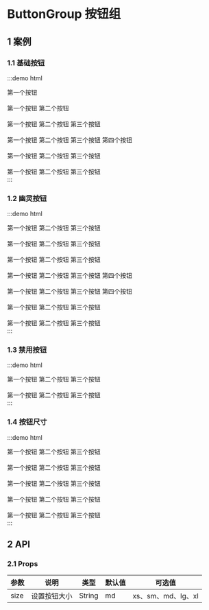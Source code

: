 # ButtonGroup 按钮组

## 1 案例

### 1.1 基础按钮

:::demo html

<div>
    <mb-button-group>
        <mb-button type="default">第一个按钮</mb-button>
    </mb-button-group>
    <br/>
    <br/>
    <mb-button-group>
        <mb-button type="default">第一个按钮</mb-button>
        <mb-button type="default">第二个按钮</mb-button>
    </mb-button-group>
    <br/>
    <br/>
    <mb-button-group>
        <mb-button type="default">第一个按钮</mb-button>
        <mb-button type="default">第二个按钮</mb-button>
        <mb-button type="default">第三个按钮</mb-button>
    </mb-button-group>
    <br/>
    <br/>
    <mb-button-group>
        <mb-button type="default">第一个按钮</mb-button>
        <mb-button type="default">第二个按钮</mb-button>
        <mb-button type="default">第三个按钮</mb-button>
        <mb-button type="default">第四个按钮</mb-button>
    </mb-button-group>
    <br/>
    <br/>
    <mb-button-group>
        <mb-button type="primary">第一个按钮</mb-button>
        <mb-button type="primary">第二个按钮</mb-button>
        <mb-button type="primary">第三个按钮</mb-button>
    </mb-button-group>
    <br/>
    <br/>
    <mb-button-group>
        <mb-button type="primary">第一个按钮</mb-button>
        <mb-button type="danger">第二个按钮</mb-button>
        <mb-button type="primary">第三个按钮</mb-button>
    </mb-button-group>
</div>
:::

### 1.2 幽灵按钮

:::demo html

<div>
    <mb-button-group>
        <mb-button type="primary" ghost="dashed">第一个按钮</mb-button>
        <mb-button type="primary" ghost="dashed">第二个按钮</mb-button>
        <mb-button type="primary" ghost="dashed">第三个按钮</mb-button>
    </mb-button-group>
    <br/>
    <br/>
    <mb-button-group>
        <mb-button type="primary" ghost="ghost">第一个按钮</mb-button>
        <mb-button type="primary" ghost="ghost">第二个按钮</mb-button>
        <mb-button type="primary" ghost="ghost">第三个按钮</mb-button>
    </mb-button-group>
    <br/>
    <br/>
    <mb-button-group>
        <mb-button type="primary" ghost="ghost">第一个按钮</mb-button>
        <mb-button type="danger" ghost="ghost">第二个按钮</mb-button>
        <mb-button type="primary" ghost="ghost">第三个按钮</mb-button>
    </mb-button-group>
    <br/>
    <br/>
    <mb-button-group>
        <mb-button type="primary" ghost="ghost">第一个按钮</mb-button>
        <mb-button type="danger" ghost="ghost">第二个按钮</mb-button>
        <mb-button type="danger" ghost="ghost">第三个按钮</mb-button>
        <mb-button type="primary" ghost="ghost">第四个按钮</mb-button>
    </mb-button-group>
    <br/>
    <br/>
    <mb-button-group>
        <mb-button type="primary" ghost="ghost">第一个按钮</mb-button>
        <mb-button type="danger" ghost="ghost">第二个按钮</mb-button>
        <mb-button type="primary" ghost="ghost">第三个按钮</mb-button>
        <mb-button type="primary" ghost="ghost">第四个按钮</mb-button>
    </mb-button-group>
    <br/>
    <br/>
    <mb-button-group>
        <mb-button type="primary" ghost="plain">第一个按钮</mb-button>
        <mb-button type="primary" ghost="plain">第二个按钮</mb-button>
        <mb-button type="primary" ghost="plain">第三个按钮</mb-button>
    </mb-button-group>
    <br/>
    <br/>
    <mb-button-group>
        <mb-button type="primary" ghost="link">第一个按钮</mb-button>
        <mb-button type="primary" ghost="link">第二个按钮</mb-button>
        <mb-button type="primary" ghost="link">第三个按钮</mb-button>
    </mb-button-group>
</div>
:::

### 1.3 禁用按钮

:::demo html

<div>
    <mb-button-group>
        <mb-button type="primary" :disabled="true">第一个按钮</mb-button>
        <mb-button type="primary" :disabled="true">第二个按钮</mb-button>
        <mb-button type="primary" :disabled="true">第三个按钮</mb-button>
    </mb-button-group>
    <br/>
    <br/>
    <mb-button-group>
        <mb-button type="primary" ghost="ghost" :disabled="true">第一个按钮</mb-button>
        <mb-button type="primary" ghost="ghost" :disabled="true">第二个按钮</mb-button>
        <mb-button type="primary" ghost="ghost" :disabled="true">第三个按钮</mb-button>
    </mb-button-group>
</div>
:::

### 1.4 按钮尺寸

:::demo html

<div>
    <mb-button-group size="xs">
        <mb-button type="primary">第一个按钮</mb-button>
        <mb-button type="primary">第二个按钮</mb-button>
        <mb-button type="primary">第三个按钮</mb-button>
    </mb-button-group>
    <br/>
    <br/>
    <mb-button-group size="sm">
        <mb-button type="primary">第一个按钮</mb-button>
        <mb-button type="primary">第二个按钮</mb-button>
        <mb-button type="primary">第三个按钮</mb-button>
    </mb-button-group>
    <br/>
    <br/>
    <mb-button-group size="md">
        <mb-button type="primary">第一个按钮</mb-button>
        <mb-button type="primary">第二个按钮</mb-button>
        <mb-button type="primary">第三个按钮</mb-button>
    </mb-button-group>
    <br/>
    <br/>
    <mb-button-group size="lg">
        <mb-button type="primary">第一个按钮</mb-button>
        <mb-button type="primary">第二个按钮</mb-button>
        <mb-button type="primary">第三个按钮</mb-button>
    </mb-button-group>
    <br/>
    <br/>
    <mb-button-group size="xl">
        <mb-button type="primary">第一个按钮</mb-button>
        <mb-button type="primary">第二个按钮</mb-button>
        <mb-button type="primary">第三个按钮</mb-button>
    </mb-button-group>
</div>
:::

## 2 API

### 2.1 Props

| 参数 | 说明         | 类型   | 默认值 | 可选值             |
| ---- | ------------ | ------ | ------ | ------------------ |
| size | 设置按钮大小 | String | md     | xs、sm、md、lg、xl |

